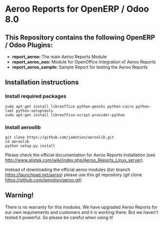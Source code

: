 Aeroo Reports for OpenERP / Odoo 8.0
====================================

This Repository contains the following OpenERP / Odoo Plugins:
--------------------------------------------------------------

- **report_aeroo:** The main Aeroo Reports Module
- **report_aeroo_ooo:** Module for OpenOffice Integration of Aeroo Reports
- **report_aeroo_sample:** Sample Report for testing the Aeroo Reports

Installation instructions
-------------------------

### Install required packages

    sudo apt-get install libreoffice python-genshi python-cairo python-lxml python-setuptools
    sudo apt-get install libreoffice-script-provider-python
    
### Install aeroolib

    git clone https://github.com/jamotion/aeroolib.git
    cd aeroolib
    python setup.py install
    
Please check the official documentation for Aeroo Reports Installation
(see http://www.alistek.com/wiki/index.php/Aeroo_Reports_Linux_server).

Instead of downloading the official aeroo modules (bzr branch https://launchpad.net/aeroo) please use this git repository (git clone https://github.com/jamotion/aeroo.git)

Warning!
--------

There is no warranty for this modules. We have upgraded Aeroo Reports for our own requirements and customers and it is working there. But we haven't tested it powerful. So please be careful when using it!
